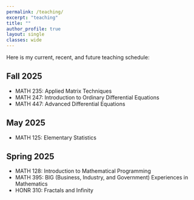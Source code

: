 ```yaml
---
permalink: /teaching/
excerpt: "teaching"
title: ""
author_profile: true
layout: single
classes: wide
---
```


Here is my current, recent, and future teaching schedule:

## Fall 2025
* MATH 235: Applied Matrix Techniques
* MATH 247: Introduction to Ordinary Differential Equations
* MATH 447: Advanced Differential Equations

## May 2025
* MATH 125: Elementary Statistics

## Spring 2025
* MATH 128: Introduction to Mathematical Programming
* MATH 395: BIG (Business, Industry, and Government) Experiences in Mathematics
* HONR 310: Fractals and Infinity